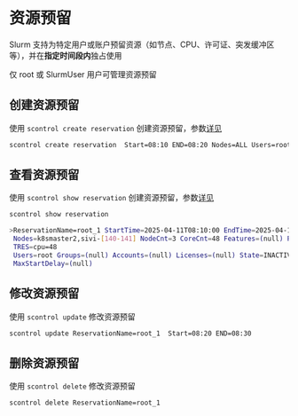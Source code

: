 # 资源预留

Slurm 支持为特定用户或账户预留资源（如节点、CPU、许可证、突发缓冲区等），并在**指定时间段内**独占使用

<warning>仅  root 或 SlurmUser 用户可管理资源预留</warning>



## 创建资源预留

使用 `scontrol create reservation` 创建资源预留，参数<a href="scontrol.md#reservation-params">详见</a>

```bash
scontrol create reservation  Start=08:10 END=08:20 Nodes=ALL Users=root
```



## 查看资源预留

使用 `scontrol show reservation` 创建资源预留，参数<a href="scontrol.md#reservation-params">详见</a>

```bash
scontrol show reservation 

>ReservationName=root_1 StartTime=2025-04-11T08:10:00 EndTime=2025-04-11T08:20:00 Duration=00:10:00
 Nodes=k8smaster2,sivi-[140-141] NodeCnt=3 CoreCnt=48 Features=(null) PartitionName=(null)  Flags=SPEC_NODES,ALL_NODES
 TRES=cpu=48
 Users=root Groups=(null) Accounts=(null) Licenses=(null) State=INACTIVE BurstBuffer=(null)
 MaxStartDelay=(null)
```



## 修改资源预留

使用 `scontrol update` 修改资源预留

```bash
scontrol update ReservationName=root_1  Start=08:20 END=08:30
```



## 删除资源预留

使用 `scontrol delete` 修改资源预留

```bash
scontrol delete ReservationName=root_1
```
